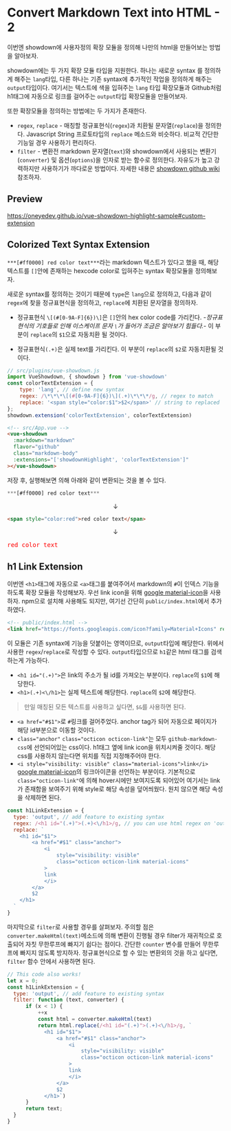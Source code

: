# Convert Markdown Text into HTML - 2

이번엔 showdown에 사용자정의 확장 모듈을 정의해 나만의 html을 만들어보는 방법을 알아보자. 

showdown에는 두 가지 확장 모듈 타입을 지원한다. 하나는 새로운 syntax 를 정의하게 해주는 `lang`타입, 다른 하나는 기존 syntax에 추가적인 작업을 정의하게 해주는 `output`타입이다. 여기서는 텍스트에 색을 입혀주는 `lang` 타입 확장모듈과 Github처럼 h1태그에 자동으로 링크를 걸어주는 `output`타입 확장모듈을 만들어보자.

또한 확장모듈을 정의하는 방법에는 두 가지가 존재한다.
- `regex`, `replace` - 매칭할 정규표현식(`regex`)과 치환될 문자열(`replace`)을 정의한다. Javascript String 프로토타입의 `replace` 메소드와 비슷하다. 비교적 간단한 기능일 경우 사용하기 편리하다.
- `filter` - 변환전 markdown 문자열(`text`)와 showdown에서 사용되는 변환기(`converter`) 및 옵션(`options`)을 인자로 받는 함수로 정의한다. 자유도가 높고 강력하지만 사용하기가 까다로운 방법이다. 자세한 내용은 [showdown github wiki](https://github.com/showdownjs/showdown/wiki/extensions) 참조하자.

## Preview
https://oneyedev.github.io/vue-showdown-highlight-sample#custom-extension

## Colorized Text Syntax Extension
`***[#ff0000] red color text***`라는 markdown 텍스트가 있다고 했을 때, 해당 텍스트를 `[]`안에 존재하는 hexcode color로 입혀주는 syntax 확장모듈을 정의해보자.

새로운 syntax를 정의하는 것이기 때문에 `type`은 `lang`으로 정의하고, 다음과 같이 `regex`에 찾을 정규표현식을 정의하고, `replace`에 치환된 문자열을 정의하자.

- 정규표현식 `\[(#[0-9A-F]{6})\]`은 `[]`안의 hex color code를 가리킨다. -*정규표현식의 기호들로 인해 이스케이프 문자 `\`가 들어가 조금은 알아보기 힘들다.*- 이 부분이 `replace`의 `$1`으로 자동치환 될 것이다.

- 정규표현식`(.+)`은 실제 text를 가리킨다. 이 부분이 `replace`의 `$2`로 자동치환될 것이다.

```js
// src/plugins/vue-showdown.js
import VueShowdown, { showdown } from 'vue-showdown'
const colorTextExtension = {
    type: 'lang', // define new syntax
    regex: /\*\*\*\[(#[0-9A-F]{6})\](.+)\*\*\*/g, // regex to match
    replace: '<span style="color:$1">$2</span>' // string to replaced
};
showdown.extension('colorTextExtension', colorTextExtension)
```

```html
<!-- src/App.vue -->
<vue-showdown
  :markdown="markdown"
  flavor="github"
  class="markdown-body"
  :extensions="['showdownHighlight', 'colorTextExtension']"
></vue-showdown>
```

저장 후, 실행해보면 의해 아래와 같이 변환되는 것을 볼 수 있다.

```js
***[#ff0000] red color text***
```

<center>↓</center>

```html
<span style="color:red">red color text</span>
```

<center>↓</center>

<pre>
<span style="color:red">red color text</span>
</pre>

## h1 Link Extension
이번엔 `<h1>`태그에 자동으로 `<a>`태그를 붙여주어서 markdown의 `#`이 인덱스 기능을 하도록 확장 모듈을 작성해보자. 우선 link icon을 위해 [google material-icon](https://google.github.io/material-design-icons/)을 사용하자. npm으로 설치해 사용해도 되지만, 여기선 간단히 `public/index.html`에서 추가하였다.

```html
<!-- public/index.html -->
<link href="https://fonts.googleapis.com/icon?family=Material+Icons" rel="stylesheet">
```

이 모듈은 기존 syntax에 기능을 덧붙이는 영역이므로, `output`타입에 해당한다. 위에서 사용한 `regex`/`replace`로 작성할 수 있다. `output`타입으므로 `h1`같은 html 태그를 검색하는게 가능하다.

- `<h1 id="(.+)">`은 link의 주소가 될 id를 가져오는 부분이다. `replace`의 `$1`에 해당한다.
- `<h1>(.+)<\/h1>`는 실제 텍스트에 해당한다. `replace`의 `$2`에 해당한다.

> 만일 매칭된 모든 텍스트를 사용하고 싶다면, `$&`를 사용하면 된다.

- `<a href="#$1">`로 `#`링크를 걸어주었다. anchor tag가 되어 자동으로 페이지가 해당 id부분으로 이동할 것이다.
- `class="anchor"` `class="octicon octicon-link"`는 모두 `github-markdown-css`에 선언되어있는 css이다. h1태그 옆에 link icon을 위치시켜줄 것이다. 해당 css를 사용하지 않는다면 위치를 직접 지정해주어야 한다.
- `<i style="visibility: visible" class="material-icons">link</i>` [google material-icon](https://google.github.io/material-design-icons/)의 링크아이콘을 선언하는 부분이다. 기본적으로 `class="octicon-link"`에 의해 hover시에만 보여지도록 되어있어 여기서는 link가 존재함을 보여주기 위해 style로 해당 속성을 덮어씌웠다. 원치 않으면 해당 속성을 삭제하면 된다.

```js
const h1LinkExtension = {
  type: 'output', // add feature to existing syntax
  regex: /<h1 id="(.+)">(.+)<\/h1>/g, // you can use html regex on 'output' type
  replace: `
    <h1 id="$1">
        <a href="#$1" class="anchor">
            <i
                style="visibility: visible"
                class="octicon octicon-link material-icons"
            >
            link
            </i>
        </a>
        $2
    </h1>
  `
}
```

마지막으로 `filter`로 사용할 경우를 살펴보자. 주의할 점은 `converter.makeHtml(text)`메소드에 의해 변환이 진행될 경우 filter가 재귀적으로 호출되어 자칫 무한루프에 빠지기 쉽다는 점이다. 간단한 `counter` 변수를 만들어 무한루프에 빠지지 않도록 방지하자. 정규표현식으로 할 수 있는 변환외의 것을 하고 싶다면, `filter` 함수 안에서 사용하면 된다.

```js
// This code also works!
let x = 0;
const h1LinkExtension = {
  type: 'output', // add feature to existing syntax
  filter: function (text, converter) {
      if (x < 1) {
          ++x
          const html = converter.makeHtml(text)
          return html.replace(/<h1 id="(.+)">(.+)<\/h1>/g, `
            <h1 id="$1">
                <a href="#$1" class="anchor">
                    <i
                        style="visibility: visible"
                        class="octicon octicon-link material-icons"
                    >
                    link
                    </i>
                </a>
                $2
            </h1>`)
      }
      return text;
  }
}
```
